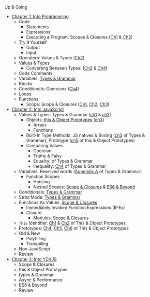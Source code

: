 
Up & Going
- [Chapter 1: Into Programming](<../up & going/ch1.md>)
	- Code
		- Statements
		- Expressions
		- Executing a Program: Scopes & Closures ([Ch1](<../scope & closures/ch1.md>) & [Ch2](<../scope & closures/ch2.md>))
	- Try it Yourself
		- Output
		- Input
	- Operators: Values & Types ([Ch2](<../up & going/ch2.md>))
	- Values & Types
		- Converting Between Types: ([Ch2](<../up & going/ch2.md>) & [Ch4](<../types & grammar/ch4.md>))
	- Code Comments
	- Variables: [Types & Grammar](<../types & grammar/README.md>)
	- Blocks
	- Conditionals: Coercions ([Ch4](<../types & grammar/ch4.md>))
	- Loops
	- Functions
		- Scope: Scope & Closures ([Ch1](<../scope & closures/ch1.md>), [Ch2](<../scope & closures/ch2.md>), [Ch3](<../scope & closures/ch3.md>))
- [Chapter 2: Into JavaScript](<../up & going/ch2.md>)
	- Values & Types: Types & Grammar ([ch1](<../types & grammar/ch1.md>) & [ch2](<../types & grammar/ch2.md>))
		- Objects: [this & Object Prototypes](<../this & object prototypes/README.md>) ([ch3](<../this & object prototypes/ch3.md>))
			- Arrays
			- Functions
		- Built-In Type Methods: JS natives & Boxing ([ch3](<../types & grammar/ch3.md>) of Types & Grammar), Prototype ([ch5](<../this & object prototypes/ch5.md>) of this & Object Prototypes)
		- Comparing Values
			- Coercion
			- Truthy & Falsy
			- Equality:  of Types & Grammar
			- Inequality: [Ch4](<../types & grammar/ch4.md>) of Types & Grammar
	- Variables: Reserved words ([Appendix A](<../types & grammar/apA.md>) of Types & Grammar)
		- Function Scopes
			- Hoisting
			- Nested Scopes: [Scope & Closures](<../scope & closures/README.md>) & [ES6 & Beyond](<../es6 & beyond/README.md>)
	- Conditionals: [Types & Grammar](<../types & grammar/README.md>)
	- Strict Mode: [Types & Grammar](<../types & grammar/ch5.md>)
	- Functions As Values: [Scope & Closures](<../scope & closures/README.md>)
		- Immediately Invoked Function Expressions (IIFEs)
		- Closure
			- Modules: [Scope & Closures](<../scope & closures/README.md>)
	- `This` Identifier: [Ch1](<../this & object prototypes/ch1.md>) & [Ch2](<../this & object prototypes/ch2.md>) of This & Object Prototypes
	- Prototypes: [Ch4](<../this & object prototypes/ch4.md>), [Ch5](<../this & object prototypes/ch5.md>), [Ch6](<../this & object prototypes/ch6.md>) of This & Object Prototypes
	- Old & New
		- Polyfilling
		- Transpiling
	- Non-JavaScript
	- Review
- [Chapter 3: Into YDKJS](<../up & going/ch3.md>)
	- Scope & Closures
	- this & Object Prototypes
	- types & Grammar
	- Async & Performance
	- ES6 & Beyond
	- Review